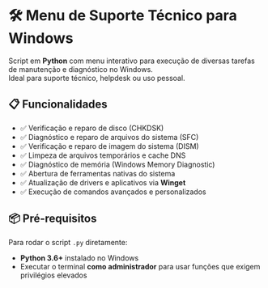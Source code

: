 # 🛠 Menu de Suporte Técnico para Windows

Script em **Python** com menu interativo para execução de diversas tarefas de manutenção e diagnóstico no Windows.  
Ideal para suporte técnico, helpdesk ou uso pessoal.

## 📋 Funcionalidades
- ✅ Verificação e reparo de disco (CHKDSK)  
- ✅ Diagnóstico e reparo de arquivos do sistema (SFC)  
- ✅ Verificação e reparo de imagem do sistema (DISM)  
- ✅ Limpeza de arquivos temporários e cache DNS  
- ✅ Diagnóstico de memória (Windows Memory Diagnostic)  
- ✅ Abertura de ferramentas nativas do sistema  
- ✅ Atualização de drivers e aplicativos via **Winget**  
- ✅ Execução de comandos avançados e personalizados  

## 📦 Pré-requisitos
Para rodar o script `.py` diretamente:
- **Python 3.6+** instalado no Windows
- Executar o terminal **como administrador** para usar funções que exigem privilégios elevados
